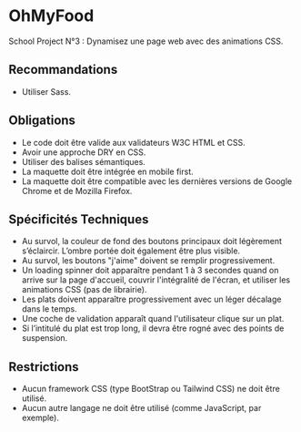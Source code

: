 # OhMyFood

School Project N°3 : Dynamisez une page web avec des animations CSS.

## Recommandations

- Utiliser Sass.

## Obligations

- Le code doit être valide aux validateurs W3C HTML et CSS.
- Avoir une approche DRY en CSS.
- Utiliser des balises sémantiques.
- La maquette doit être intégrée en mobile first.
- La maquette doit être compatible avec les dernières versions de Google Chrome et de
  Mozilla Firefox.

## Spécificités Techniques

- Au survol, la couleur de fond des boutons principaux doit légèrement s’éclaircir. L’ombre portée doit également être plus visible.
- Au survol, les boutons "j'aime" doivent se remplir progressivement.
- Un loading spinner doit apparaître pendant 1 à 3 secondes quand on arrive sur la page d'accueil, couvrir l'intégralité de l'écran, et utiliser les animations CSS (pas de librairie).
- Les plats doivent apparaître progressivement avec un léger décalage dans le temps.
- Une coche de validation apparaît quand l'utilisateur clique sur un plat.
- Si l’intitulé du plat est trop long, il devra être rogné avec des points de suspension.

## Restrictions

- Aucun framework CSS (type BootStrap ou Tailwind CSS) ne doit être utilisé.
- Aucun autre langage ne doit être utilisé (comme JavaScript, par exemple).
